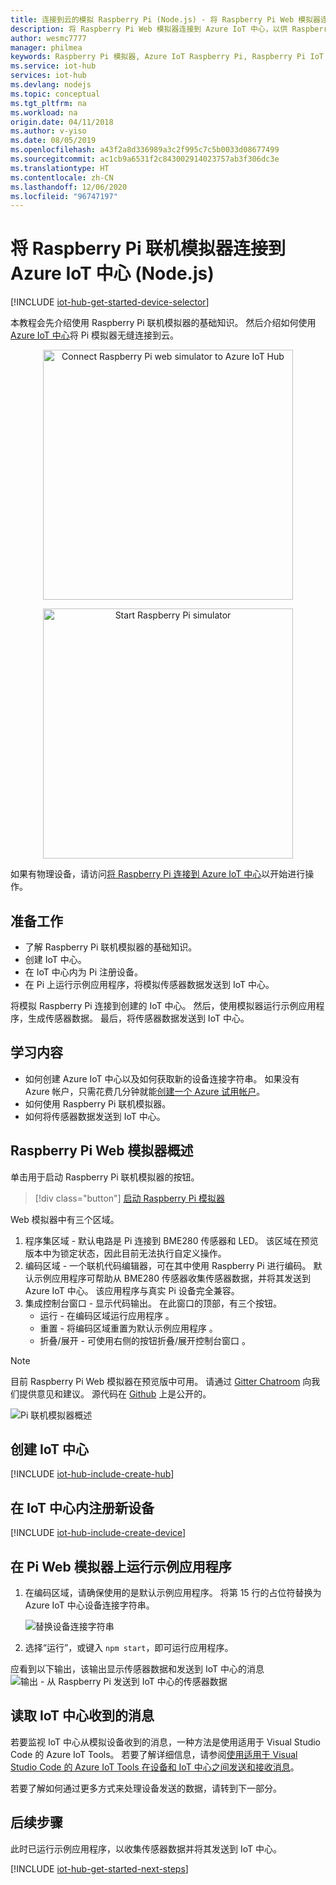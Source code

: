 ```yaml
---
title: 连接到云的模拟 Raspberry Pi (Node.js) - 将 Raspberry Pi Web 模拟器连接到 Azure IoT 中心 | Microsoft Docs
description: 将 Raspberry Pi Web 模拟器连接到 Azure IoT 中心，以供 Raspberry Pi 将数据发送到 Azure 云。
author: wesmc7777
manager: philmea
keywords: Raspberry Pi 模拟器, Azure IoT Raspberry Pi, Raspberry Pi IoT 中心, Raspberry Pi 将数据发送到云, 连接到云的 Raspberry Pi
ms.service: iot-hub
services: iot-hub
ms.devlang: nodejs
ms.topic: conceptual
ms.tgt_pltfrm: na
ms.workload: na
origin.date: 04/11/2018
ms.author: v-yiso
ms.date: 08/05/2019
ms.openlocfilehash: a43f2a8d336989a3c2f995c7c5b0033d08677499
ms.sourcegitcommit: ac1cb9a6531f2c843002914023757ab3f306dc3e
ms.translationtype: HT
ms.contentlocale: zh-CN
ms.lasthandoff: 12/06/2020
ms.locfileid: "96747197"
---
```

# <a name="connect-raspberry-pi-online-simulator-to-azure-iot-hub-nodejs"></a>将 Raspberry Pi 联机模拟器连接到 Azure IoT 中心 (Node.js)

[!INCLUDE [iot-hub-get-started-device-selector](../../includes/iot-hub-get-started-device-selector.md)]

本教程会先介绍使用 Raspberry Pi 联机模拟器的基础知识。 然后介绍如何使用 [Azure IoT 中心](about-iot-hub.md)将 Pi 模拟器无缝连接到云。 

<p>
<div id="diag" style="width:100%; text-align:center">
<img src="media/iot-hub-raspberry-pi-web-simulator/3-banner.png" alt="Connect Raspberry Pi web simulator to Azure IoT Hub" width="400">
</div>
</p>
<p>
<div id="button" style="width:100%; text-align:center">
<a href="https://azure-samples.github.io/raspberry-pi-web-simulator/#Getstarted" target="_blank">
<img src="media/iot-hub-raspberry-pi-web-simulator/6-button-default.png" alt="Start Raspberry Pi simulator" width="400" onmouseover="this.src='media/iot-hub-raspberry-pi-web-simulator/5-button-click.png';" onmouseout="this.src='media/iot-hub-raspberry-pi-web-simulator/6-button-default.png';">
</a>
</div>
</p>

如果有物理设备，请访问[将 Raspberry Pi 连接到 Azure IoT 中心](iot-hub-raspberry-pi-kit-node-get-started.md)以开始进行操作。

## <a name="what-you-do"></a>准备工作

* 了解 Raspberry Pi 联机模拟器的基础知识。
* 创建 IoT 中心。
* 在 IoT 中心内为 Pi 注册设备。
* 在 Pi 上运行示例应用程序，将模拟传感器数据发送到 IoT 中心。

将模拟 Raspberry Pi 连接到创建的 IoT 中心。 然后，使用模拟器运行示例应用程序，生成传感器数据。 最后，将传感器数据发送到 IoT 中心。

## <a name="what-you-learn"></a>学习内容

* 如何创建 Azure IoT 中心以及如何获取新的设备连接字符串。 如果没有 Azure 帐户，只需花费几分钟就能[创建一个 Azure 试用帐户](https://www.microsoft.com/china/azure/index.html?fromtype=cn/)。
* 如何使用 Raspberry Pi 联机模拟器。
* 如何将传感器数据发送到 IoT 中心。

## <a name="overview-of-raspberry-pi-web-simulator"></a>Raspberry Pi Web 模拟器概述

单击用于启动 Raspberry Pi 联机模拟器的按钮。

> [!div class="button"]
> <a href="https://azure-samples.github.io/raspberry-pi-web-simulator/#GetStarted" target="_blank">启动 Raspberry Pi 模拟器</a>

Web 模拟器中有三个区域。
1. 程序集区域 - 默认电路是 Pi 连接到 BME280 传感器和 LED。 该区域在预览版本中为锁定状态，因此目前无法执行自定义操作。
2. 编码区域 - 一个联机代码编辑器，可在其中使用 Raspberry Pi 进行编码。 默认示例应用程序可帮助从 BME280 传感器收集传感器数据，并将其发送到 Azure IoT 中心。 该应用程序与真实 Pi 设备完全兼容。 
3. 集成控制台窗口 - 显示代码输出。 在此窗口的顶部，有三个按钮。
   * 运行 - 在编码区域运行应用程序  。
   * 重置 - 将编码区域重置为默认示例应用程序  。
   * 折叠/展开 - 可使用右侧的按钮折叠/展开控制台窗口  。

> [!NOTE]
> 目前 Raspberry Pi Web 模拟器在预览版中可用。 请通过 [Gitter Chatroom](https://gitter.im/Microsoft/raspberry-pi-web-simulator) 向我们提供意见和建议。 源代码在 [Github](https://github.com/Azure-Samples/raspberry-pi-web-simulator) 上是公开的。

![Pi 联机模拟器概述](media/iot-hub-raspberry-pi-web-simulator/0-overview.png)

## <a name="create-an-iot-hub"></a>创建 IoT 中心

[!INCLUDE [iot-hub-include-create-hub](../../includes/iot-hub-include-create-hub.md)]

## <a name="register-a-new-device-in-the-iot-hub"></a>在 IoT 中心内注册新设备

[!INCLUDE [iot-hub-include-create-device](../../includes/iot-hub-include-create-device.md)]

## <a name="run-a-sample-application-on-pi-web-simulator"></a>在 Pi Web 模拟器上运行示例应用程序

1. 在编码区域，请确保使用的是默认示例应用程序。 将第 15 行的占位符替换为 Azure IoT 中心设备连接字符串。

   ![替换设备连接字符串](media/iot-hub-raspberry-pi-web-simulator/1-connectionstring.png)

2. 选择“运行”，或键入 `npm start`，即可运行应用程序。

应看到以下输出，该输出显示传感器数据和发送到 IoT 中心的消息![输出 - 从 Raspberry Pi 发送到 IoT 中心的传感器数据](media/iot-hub-raspberry-pi-web-simulator/2-run-application.png)

## <a name="read-the-messages-received-by-your-hub"></a>读取 IoT 中心收到的消息

若要监视 IoT 中心从模拟设备收到的消息，一种方法是使用适用于 Visual Studio Code 的 Azure IoT Tools。 若要了解详细信息，请参阅[使用适用于 Visual Studio Code 的 Azure IoT Tools 在设备和 IoT 中心之间发送和接收消息](iot-hub-vscode-iot-toolkit-cloud-device-messaging.md)。

若要了解如何通过更多方式来处理设备发送的数据，请转到下一部分。

## <a name="next-steps"></a>后续步骤

此时已运行示例应用程序，以收集传感器数据并将其发送到 IoT 中心。

[!INCLUDE [iot-hub-get-started-next-steps](../../includes/iot-hub-get-started-next-steps.md)]

<!--Update_Description:update meta properties and wording-->